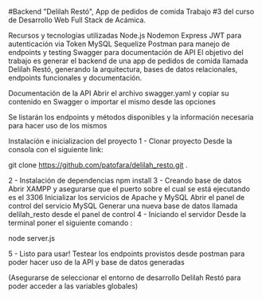 #Backend "Delilah Restó", App de pedidos de comida Trabajo #3 del curso de Desarrollo Web Full Stack de Acámica.

Recursos y tecnologías utilizadas Node.js Nodemon Express JWT para autenticación via Token MySQL Sequelize Postman para manejo de endpoints y testing Swagger para documentación de API El objetivo del trabajo es generar el backend de una app de pedidos de comida llamada Delilah Restó, generando la arquitectura, bases de datos relacionales, endpoints funcionales y documentación.

Documentación de la API Abrir el archivo swagger.yaml y copiar su contenido en Swagger o importar el mismo desde las opciones

Se listarán los endpoints y métodos disponibles y la información necesaria para hacer uso de los mismos

Instalación e inicializacion del proyecto 1 - Clonar proyecto Desde la consola con el siguiente link:

git clone https://github.com/patofara/delilah_resto.git .

2 - Instalación de dependencias npm install 3 - Creando base de datos Abrir XAMPP y asegurarse que el puerto sobre el cual se está ejecutando es el 3306 Inicializar los servicios de Apache y MySQL Abrir el panel de control del servicio MySQL Generar una nueva base de datos llamada delilah_resto desde el panel de control 4 - Iniciando el servidor Desde la terminal poner el siguiente comando :

node server.js

5 - Listo para usar! Testear los endpoints provistos desde postman para poder hacer uso de la API y base de datos generadas

(Asegurarse de seleccionar el entorno de desarrollo Delilah Restó para poder acceder a las variables globales)
